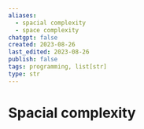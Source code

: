 ```yaml
---
aliases:
  - spacial complexity
  - space complexity
chatgpt: false
created: 2023-08-26
last_edited: 2023-08-26
publish: false
tags: programming, list[str]
type: str
---
```

# Spacial complexity
